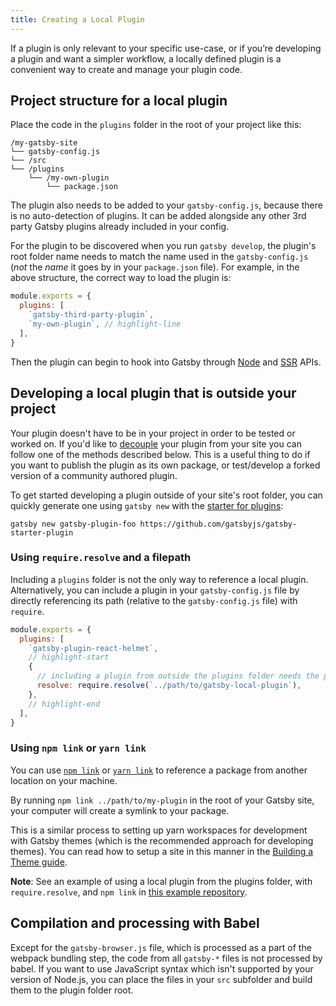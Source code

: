 ```yaml
---
title: Creating a Local Plugin
---
```


If a plugin is only relevant to your specific use-case, or if you’re developing a plugin and want a simpler workflow, a locally defined plugin is a convenient way to create and manage your plugin code.

## Project structure for a local plugin

Place the code in the `plugins` folder in the root of your project like this:

```text
/my-gatsby-site
└── gatsby-config.js
└── /src
└── /plugins
    └── /my-own-plugin
        └── package.json
```

The plugin also needs to be added to your `gatsby-config.js`, because there is no auto-detection of plugins. It can be added alongside any other 3rd party Gatsby plugins already included in your config.

For the plugin to be discovered when you run `gatsby develop`, the plugin's root folder name needs to match the name used in the `gatsby-config.js` (_not_ the _name_ it goes by in your `package.json` file). For example, in the above structure, the correct way to load the plugin is:

```javascript:title=gatsby-config.js
module.exports = {
  plugins: [
    `gatsby-third-party-plugin`,
    `my-own-plugin`, // highlight-line
  ],
}
```

Then the plugin can begin to hook into Gatsby through [Node](/docs/reference/config-files/gatsby-node/) and [SSR](/docs/reference/config-files/gatsby-ssr/) APIs.

## Developing a local plugin that is outside your project

Your plugin doesn't have to be in your project in order to be tested or worked on. If you'd like to [decouple](/docs/glossary#decoupled) your plugin from your site you can follow one of the methods described below. This is a useful thing to do if you want to publish the plugin as its own package, or test/develop a forked version of a community authored plugin.

To get started developing a plugin outside of your site's root folder, you can quickly generate one using `gatsby new` with the [starter for plugins](https://github.com/gatsbyjs/gatsby/tree/master/starters/gatsby-starter-plugin):

```shell
gatsby new gatsby-plugin-foo https://github.com/gatsbyjs/gatsby-starter-plugin
```

### Using `require.resolve` and a filepath

Including a `plugins` folder is not the only way to reference a local plugin. Alternatively, you can include a plugin in your `gatsby-config.js` file by directly referencing its path (relative to the `gatsby-config.js` file) with `require`.

```javascript:title=gatsby-config.js
module.exports = {
  plugins: [
    `gatsby-plugin-react-helmet`,
    // highlight-start
    {
      // including a plugin from outside the plugins folder needs the path to it
      resolve: require.resolve(`../path/to/gatsby-local-plugin`),
    },
    // highlight-end
  ],
}
```

### Using `npm link` or `yarn link`

You can use [`npm link`](https://docs.npmjs.com/cli/link.html) or [`yarn link`](https://yarnpkg.com/lang/en/docs/cli/link/) to reference a package from another location on your machine.

By running `npm link ../path/to/my-plugin` in the root of your Gatsby site, your computer will create a symlink to your package.

This is a similar process to setting up yarn workspaces for development with Gatsby themes (which is the recommended approach for developing themes). You can read how to setup a site in this manner in the [Building a Theme guide](/tutorial/building-a-theme/#set-up-yarn-workspaces).

**Note**: See an example of using a local plugin from the plugins folder, with `require.resolve`, and `npm link` in [this example repository](https://github.com/gatsbyjs/gatsby/tree/master/examples/using-multiple-local-plugins).

## Compilation and processing with Babel

Except for the `gatsby-browser.js` file, which is processed as a part of the webpack bundling step, the code from all `gatsby-*` files is not processed by babel. If you want to use JavaScript syntax which isn't supported by your version of Node.js, you can place the files in your `src` subfolder and build them to the plugin folder root.
